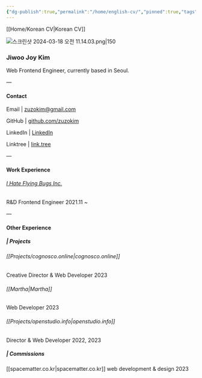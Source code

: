 ```yaml
---
{"dg-publish":true,"permalink":"/home/english-cv/","pinned":true,"tags":["gardenEntry"],"created":"2024-08-20","updated":"2024-08-24T14:47:00"}
---
```


[[Home/Korean CV\|Korean CV]]

![스크린샷 2024-03-18 오전 11.14.03.png|150](/img/user/%EC%8A%A4%ED%81%AC%EB%A6%B0%EC%83%B7%202024-03-18%20%EC%98%A4%EC%A0%84%2011.14.03.png)

### Jiwoo Joy Kim

Web Frontend Engineer, currently based in Seoul.

—

#### Contact

Email | zuzokim@gmail.com

GitHub | [github.com/zuzokim](https://github.com/zuzokim)

LinkedIn | [LinkedIn](https://www.linkedin.com/in/%EC%A7%80%EC%9A%B0-%EA%B9%80-635921206?utm_source=share&utm_campaign=share_via&utm_content=profile&utm_medium=ios_app)

Linktree | [link.tree](https://linktr.ee/zuzokim)

 —

#### Work Experience

###### [I Hate Flying Bugs Inc.](https://www.ihateflyingbugs.com/en/main-en/)
R&D Frontend Engineer 2021.11 ~

 —
 
#### Other Experience

##### | Projects

###### [[Projects/cognosco.online\|cognosco.online]]
Creative Director & Web Developer 2023

###### [[Martha\|Martha]]
Web Developer 2023

###### [[Projects/openstudio.info\|openstudio.info]]
Director & Web Developer 2022, 2023



##### | Commissions


[[spacematter.co.kr\|spacematter.co.kr]]
web development & design 2023






